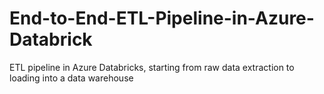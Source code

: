 # End-to-End-ETL-Pipeline-in-Azure-Databrick
ETL pipeline in Azure Databricks, starting from raw data extraction to loading into a data warehouse 
 
